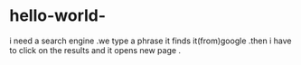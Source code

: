 # hello-world-
i need a search engine .we type a phrase it finds it(from)google .then i have to click on the results and it opens new page .
